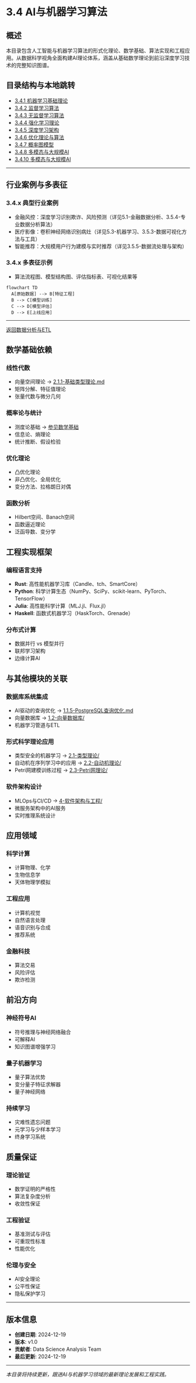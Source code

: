 # 3.4 AI与机器学习算法

## 概述

本目录包含人工智能与机器学习算法的形式化理论、数学基础、算法实现和工程应用。从数据科学视角全面构建AI理论体系，涵盖从基础数学理论到前沿深度学习技术的完整知识图谱。

## 目录结构与本地跳转

- [3.4.1 机器学习基础理论](./3.4.1-机器学习基础理论.md)
- [3.4.2 监督学习算法](./3.4.2-监督学习算法.md)
- [3.4.3 无监督学习算法](./3.4.3-无监督学习算法.md)
- [3.4.4 强化学习理论](./3.4.4-强化学习理论.md)
- [3.4.5 深度学习架构](./3.4.5-深度学习架构.md)
- [3.4.6 优化理论与算法](./3.4.6-优化理论与算法.md)
- [3.4.7 概率图模型](./3.4.7-概率图模型.md)
- [3.4.8 多模态与大规模AI](./3.4.8-多模态与大规模AI.md)
- [3.4.10 多模态与大规模AI](./3.4.10-多模态与大规模AI.md)

---

## 行业案例与多表征

### 3.4.x 典型行业案例

- 金融风控：深度学习识别欺诈、风险预测（详见5.1-金融数据分析、3.5.4-专业数据分析算法）
- 医疗影像：卷积神经网络识别病灶（详见5.3-机器学习、3.5.3-数据可视化方法与工具）
- 智能推荐：大规模用户行为建模与实时推荐（详见3.5.5-数据流处理与架构）

### 3.4.x 多表征示例

- 算法流程图、模型结构图、评估指标表、可视化结果等

```mermaid
flowchart TD
  A[原始数据] --> B[特征工程]
  B --> C[模型训练]
  C --> D[模型评估]
  D --> E[上线应用]
```

---

[返回数据分析与ETL](../3.5-数据分析与ETL/README.md)

## 数学基础依赖

### 线性代数

- 向量空间理论 → [2.1.1-基础类型理论.md](../../2-形式科学理论/2.1-类型理论/2.1.1-基础类型理论.md)
- 矩阵分解、特征值理论
- 张量代数与微分几何

### 概率论与统计

- 测度论基础 → [参见数学基础](../../5-数学基础/)
- 信息论、熵理论
- 统计推断、假设检验

### 优化理论

- 凸优化理论
- 非凸优化、全局优化
- 变分方法、拉格朗日对偶

### 函数分析

- Hilbert空间、Banach空间
- 函数逼近理论
- 泛函导数、变分学

## 工程实现框架

### 编程语言支持

- **Rust**: 高性能机器学习库（Candle、tch、SmartCore）
- **Python**: 科学计算生态（NumPy、SciPy、scikit-learn、PyTorch、TensorFlow）
- **Julia**: 高性能科学计算（MLJ.jl、Flux.jl）
- **Haskell**: 函数式机器学习（HaskTorch、Grenade）

### 分布式计算

- 数据并行 vs 模型并行
- 联邦学习架构
- 边缘计算AI

## 与其他模块的关联

### 数据库系统集成

- AI驱动的查询优化 → [1.1.5-PostgreSQL查询优化.md](../../1-数据库系统/1.1-PostgreSQL/1.1.5-PostgreSQL查询优化.md)
- 向量数据库 → [1.2-向量数据库/](../../1-数据库系统/1.2-向量数据库/)
- 机器学习管道与ETL

### 形式科学理论应用

- 类型安全的机器学习 → [2.1-类型理论/](../../2-形式科学理论/2.1-类型理论/)
- 自动机在序列学习中的应用 → [2.2-自动机理论/](../../2-形式科学理论/2.2-自动机理论/)
- Petri网建模训练过程 → [2.3-Petri网理论/](../../2-形式科学理论/2.3-Petri网理论/)

### 软件架构设计

- MLOps与CI/CD → [4-软件架构与工程/](../../4-软件架构与工程/)
- 微服务架构中的AI服务
- 实时推理系统设计

## 应用领域

### 科学计算

- 计算物理、化学
- 生物信息学
- 天体物理学模拟

### 工程应用

- 计算机视觉
- 自然语言处理
- 语音识别与合成
- 推荐系统

### 金融科技

- 算法交易
- 风险评估
- 欺诈检测

## 前沿方向

### 神经符号AI

- 符号推理与神经网络融合
- 可解释AI
- 知识图谱增强学习

### 量子机器学习

- 量子算法优势
- 变分量子特征求解器
- 量子神经网络

### 持续学习

- 灾难性遗忘问题
- 元学习与少样本学习
- 终身学习系统

## 质量保证

### 理论验证

- 数学证明的严格性
- 算法复杂度分析
- 收敛性保证

### 工程验证

- 基准测试与评估
- 可重现性标准
- 性能优化

### 伦理与安全

- AI安全理论
- 公平性保证
- 隐私保护学习

---

## 版本信息

- **创建日期**: 2024-12-19
- **版本**: v1.0
- **贡献者**: Data Science Analysis Team
- **最后更新**: 2024-12-19

---

*本目录将持续更新，跟进AI与机器学习领域的最新理论发展和工程实践。*
